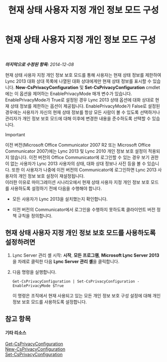 ﻿---
title: 현재 상태 사용자 지정 개인 정보 모드 구성
TOCTitle: 현재 상태 사용자 지정 개인 정보 모드 구성
ms:assetid: e7a6b873-486d-4dfb-a967-c48f61f237f3
ms:mtpsurl: https://technet.microsoft.com/ko-kr/library/Gg399028(v=OCS.15)
ms:contentKeyID: 49305364
ms.date: 08/10/2015
mtps_version: v=OCS.15
ms.translationtype: HT
---

# 현재 상태 사용자 지정 개인 정보 모드 구성

 

_**마지막으로 수정된 항목:** 2014-12-08_

현재 상태 사용자 지정 개인 정보 보호 모드를 통해 사용자는 현재 상태 정보를 제한하여 Lync 2013 대화 상대 목록에 나열된 대화 상대에게만 현재 상태 정보를 표시할 수 있습니다. **New-CsPrivacyConfiguration** 및 **Set-CsPrivacyConfiguration** cmdlet에는 이 옵션을 제어하는 EnablePrivacyMode 매개 변수가 있습니다. EnablePrivacyMode가 True로 설정된 경우 Lync 2013 상태 옵션에 대화 상대로 현재 상태 정보를 제한하는 옵션이 제공됩니다. EnablePrivacyMode가 False로 설정된 경우에는 사용자가 자신의 현재 상태 정보를 항상 모든 사람이 볼 수 있도록 선택하거나 관리자가 개인 정보 보호 모드에 대해 이후에 변경한 내용을 준수하도록 선택할 수 있습니다.


> [!IMPORTANT]
> 이전 버전(Microsoft Office Communicator 2007 R2 또는 Microsoft Office Communicator 2007)에는 Lync 2013 및 Lync 2010 개인 정보 보호 설정이 적용되지 않습니다. 이전 버전의 Office Communicator에 로그인할 수 있는 경우 보기 권한이 없는 사용자가 Lync 2013 사용자의 상태, 대화 상대 정보나 사진 등을 볼 수 있습니다. 또한 이 사용자가 나중에 이전 버전의 Communicator에 로그인하면 Lync 2013 사용자의 개인 정보 보호 설정이 재설정됩니다.<BR>이러한 이유로 마이그레이션 시나리오에서 현재 상태 사용자 지정 개인 정보 보호 모드를 사용하도록 설정하기 전에 다음을 수행해야 합니다. 
> <UL>
> <LI>
> <P>모든 사용자가 Lync 2013을 설치했는지 확인합니다.</P>
> <LI>
> <P>이전 버전의 Communicator에서 로그인을 수행하지 못하도록 클라이언트 버전 정책 규칙을 정의합니다.</P></LI></UL>



## 현재 상태 사용자 지정 개인 정보 보호 모드를 사용하도록 설정하려면

1.  Lync Server 관리 셸 시작: **시작**, **모든 프로그램**, **Microsoft Lync Server 2013**을 차례로 클릭한 다음 **Lync Server 관리 셸**을 클릭합니다.

2.  다음 명령을 실행합니다.
    
        Get-CsPrivacyConfiguration | Set-CsPrivacyConfiguration -EnablePrivacyMode $True
    
    이 명령은 조직에서 현재 사용되고 있는 모든 개인 정보 보호 구성 설정에 대해 개인 정보 보호 모드를 사용하도록 설정합니다.

## 참고 항목

#### 기타 리소스

[Get-CsPrivacyConfiguration](https://docs.microsoft.com/en-us/powershell/module/skype/Get-CsPrivacyConfiguration)  
[New-CsPrivacyConfiguration](https://docs.microsoft.com/en-us/powershell/module/skype/New-CsPrivacyConfiguration)  
[Set-CsPrivacyConfiguration](https://docs.microsoft.com/en-us/powershell/module/skype/Set-CsPrivacyConfiguration)

